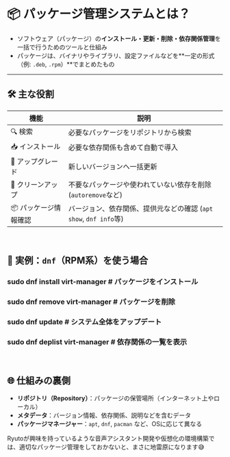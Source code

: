 # 📦 パッケージ管理システムとは？

-   ソフトウェア（パッケージ）の**インストール・更新・削除・依存関係管理**を一括で行うためのツールと仕組み
-   パッケージは、バイナリやライブラリ、設定ファイルなどを**一定の形式（例: `.deb`, `.rpm`）**でまとめたもの

----------------------

## 🛠 主な役割

| 機能 | 説明 |
|----|----|
| 🔍 検索 | 必要なパッケージをリポジトリから検索 |
|📥 インストール| 必要な依存関係も含めて自動で導入 |
| 🔄 アップグレード | 新しいバージョンへ一括更新 |
| 🧹 クリーンアップ | 不要なパッケージや使われていない依存を削除 (`autoremove`など) | 
| 📦 パッケージ情報確認 | バージョン、依存関係、提供元などの確認 (`apt show`, `dnf info`等) |

<br>

## 🔧 実例：`dnf`（RPM系）を使う場合

### sudo dnf install virt-manager  # パッケージをインストール

 ### sudo dnf remove virt-manager  # パッケージを削除 
 
 ### sudo dnf update # システム全体をアップデート
 
  ### sudo dnf deplist virt-manager # 依存関係の一覧を表示

<br>

## 🌐 仕組みの裏側

-   **リポジトリ（Repository）**：パッケージの保管場所（インターネット上やローカル）
-   **メタデータ**：バージョン情報、依存関係、説明などを含むデータ
-   **パッケージマネージャー**：`apt`, `dnf`, `pacman` など、OSに応じて異なる

Ryutoが興味を持っているような音声アシスタント開発や仮想化の環境構築では、適切なパッケージ管理をしておかないと、まさに地雷原になります😅

